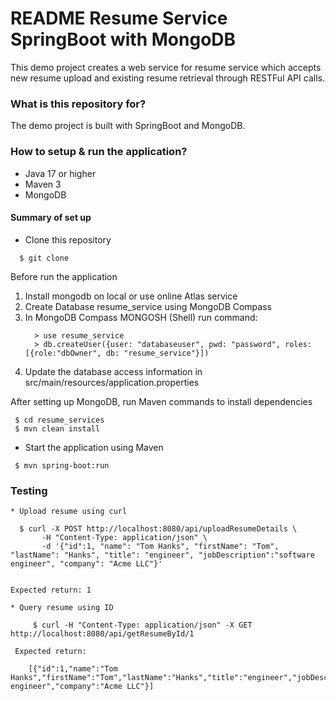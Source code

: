 # README Resume Service SpringBoot with MongoDB #

This demo project creates a web service for resume service which accepts new resume upload and existing resume retrieval through RESTFul API calls. 

### What is this repository for? ###
The demo project is built with SpringBoot and MongoDB.  

### How to setup & run the application? ###
 * Java 17 or higher
 * Maven 3
 * MongoDB


#### Summary of set up ####
 * Clone this repository 
  ```
    $ git clone 
  ```
  Before run the application
   1. Install mongodb on local or use online Atlas service
   2. Create Database resume_service using MongoDB Compass
   3. In MongoDB Compass MONGOSH (Shell) run command:
       ```
         > use resume_service 
         > db.createUser({user: "databaseuser", pwd: "password", roles: [{role:"dbOwner", db: "resume_service"}])
       ```  
   4. Update the database access information in src/main/resources/application.properties

   After setting up MongoDB, run Maven commands to install dependencies
   ```
    $ cd resume_services
    $ mvn clean install
   ```
   *  Start the application using Maven
   ```
    $ mvn spring-boot:run
   ```

### Testing ###
    * Upload resume using curl
  ```
    $ curl -X POST http://localhost:8080/api/uploadResumeDetails \
         -H "Content-Type: application/json" \ 
         -d '{"id":1, "name": "Tom Hanks", "firstName": "Tom", "lastName": "Hanks", "title": "engineer", "jobDescription":"software engineer", "company": "Acme LLC"}' 
         
  ```
    Expected return: 1

    * Query resume using ID
  ``` 
       $ curl -H "Content-Type: application/json" -X GET http://localhost:8080/api/getResumeById/1
  ```
     Expected return: 
  ```
      [{"id":1,"name":"Tom Hanks","firstName":"Tom","lastName":"Hanks","title":"engineer","jobDescription":"software engineer","company":"Acme LLC"}]
  ```
 
